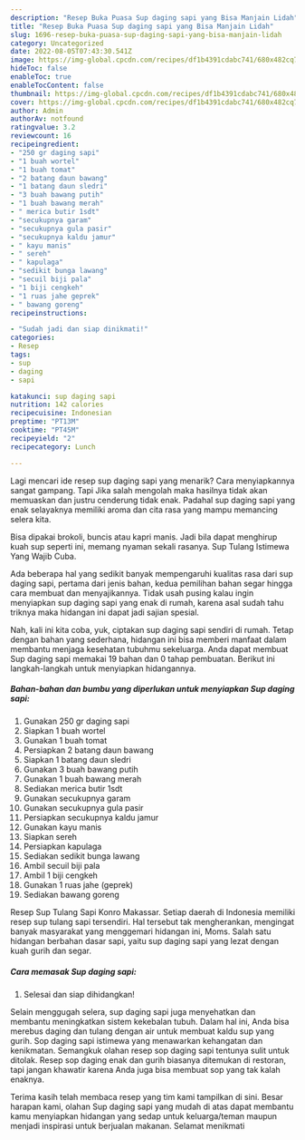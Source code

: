```yaml
---
description: "Resep Buka Puasa Sup daging sapi yang Bisa Manjain Lidah"
title: "Resep Buka Puasa Sup daging sapi yang Bisa Manjain Lidah"
slug: 1696-resep-buka-puasa-sup-daging-sapi-yang-bisa-manjain-lidah
category: Uncategorized
date: 2022-08-05T07:43:30.541Z
image: https://img-global.cpcdn.com/recipes/df1b4391cdabc741/680x482cq70/sup-daging-sapi-foto-resep-utama.jpg
hideToc: false
enableToc: true
enableTocContent: false
thumbnail: https://img-global.cpcdn.com/recipes/df1b4391cdabc741/680x482cq70/sup-daging-sapi-foto-resep-utama.jpg
cover: https://img-global.cpcdn.com/recipes/df1b4391cdabc741/680x482cq70/sup-daging-sapi-foto-resep-utama.jpg
author: Admin
authorAv: notfound
ratingvalue: 3.2
reviewcount: 16
recipeingredient:
- "250 gr daging sapi"
- "1 buah wortel"
- "1 buah tomat"
- "2 batang daun bawang"
- "1 batang daun sledri"
- "3 buah bawang putih"
- "1 buah bawang merah"
- " merica butir 1sdt"
- "secukupnya garam"
- "secukupnya gula pasir"
- "secukupnya kaldu jamur"
- " kayu manis"
- " sereh"
- " kapulaga"
- "sedikit bunga lawang"
- "secuil biji pala"
- "1 biji cengkeh"
- "1 ruas jahe geprek"
- " bawang goreng"
recipeinstructions:

- "Sudah jadi dan siap dinikmati!"
categories:
- Resep
tags:
- sup
- daging
- sapi

katakunci: sup daging sapi 
nutrition: 142 calories
recipecuisine: Indonesian
preptime: "PT13M"
cooktime: "PT45M"
recipeyield: "2"
recipecategory: Lunch

---
```



Lagi mencari ide resep sup daging sapi yang menarik? Cara menyiapkannya sangat gampang. Tapi Jika salah mengolah maka hasilnya tidak akan memuaskan dan justru cenderung tidak enak. Padahal sup daging sapi yang enak selayaknya memiliki aroma dan cita rasa yang mampu memancing selera kita.


Bisa dipakai brokoli, buncis atau kapri manis. Jadi bila dapat menghirup kuah sup seperti ini, memang nyaman sekali rasanya. Sup Tulang Istimewa Yang Wajib Cuba.

Ada beberapa hal yang sedikit banyak mempengaruhi kualitas rasa dari sup daging sapi, pertama dari jenis bahan, kedua pemilihan bahan segar hingga cara membuat dan menyajikannya. Tidak usah pusing kalau ingin menyiapkan sup daging sapi yang enak di rumah, karena asal sudah tahu triknya maka hidangan ini dapat jadi sajian spesial.


Nah, kali ini kita coba, yuk, ciptakan sup daging sapi sendiri di rumah. Tetap dengan bahan yang sederhana, hidangan ini bisa memberi manfaat dalam membantu menjaga kesehatan tubuhmu sekeluarga. Anda dapat membuat Sup daging sapi memakai 19 bahan dan 0 tahap pembuatan. Berikut ini langkah-langkah untuk menyiapkan hidangannya.

<!--inarticleads1-->

##### Bahan-bahan dan bumbu yang diperlukan untuk menyiapkan Sup daging sapi:

1. Gunakan 250 gr daging sapi
1. Siapkan 1 buah wortel
1. Gunakan 1 buah tomat
1. Persiapkan 2 batang daun bawang
1. Siapkan 1 batang daun sledri
1. Gunakan 3 buah bawang putih
1. Gunakan 1 buah bawang merah
1. Sediakan  merica butir 1sdt
1. Gunakan secukupnya garam
1. Gunakan secukupnya gula pasir
1. Persiapkan secukupnya kaldu jamur
1. Gunakan  kayu manis
1. Siapkan  sereh
1. Persiapkan  kapulaga
1. Sediakan sedikit bunga lawang
1. Ambil secuil biji pala
1. Ambil 1 biji cengkeh
1. Gunakan 1 ruas jahe (geprek)
1. Sediakan  bawang goreng


Resep Sup Tulang Sapi Konro Makassar. Setiap daerah di Indonesia memiliki resep sup tulang sapi tersendiri. Hal tersebut tak mengherankan, mengingat banyak masyarakat yang menggemari hidangan ini, Moms. Salah satu hidangan berbahan dasar sapi, yaitu sup daging sapi yang lezat dengan kuah gurih dan segar. 

<!--inarticleads2-->

##### Cara memasak Sup daging sapi:


1. Selesai dan siap dihidangkan!

Selain menggugah selera, sup daging sapi juga menyehatkan dan membantu meningkatkan sistem kekebalan tubuh. Dalam hal ini, Anda bisa merebus daging dan tulang dengan air untuk membuat kaldu sup yang gurih. Sop daging sapi istimewa yang menawarkan kehangatan dan kenikmatan. Semangkuk olahan resep sop daging sapi tentunya sulit untuk ditolak. Resep sop daging enak dan gurih biasanya ditemukan di restoran, tapi jangan khawatir karena Anda juga bisa membuat sop yang tak kalah enaknya. 

Terima kasih telah membaca resep yang tim kami tampilkan di sini. Besar harapan kami, olahan Sup daging sapi yang mudah di atas dapat membantu kamu menyiapkan hidangan yang sedap untuk keluarga/teman maupun menjadi inspirasi untuk berjualan makanan. Selamat menikmati
